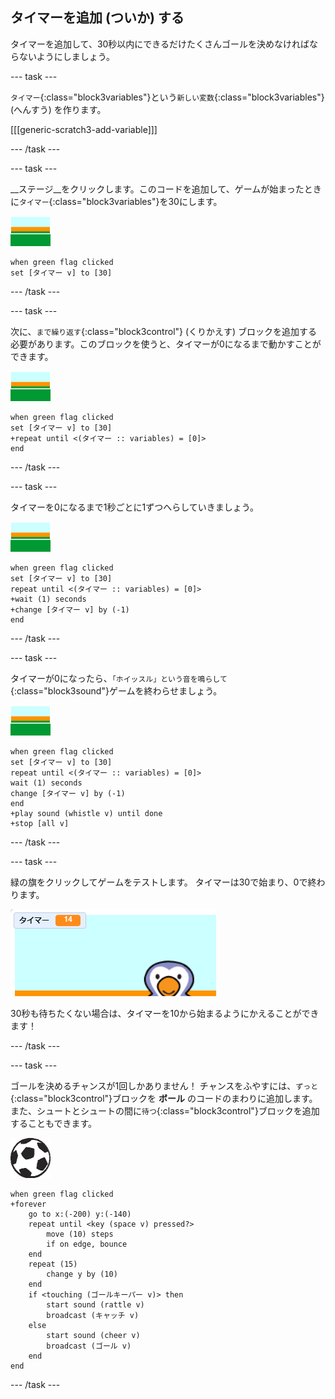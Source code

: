 ## タイマーを追加 (ついか) する

タイマーを追加して、30秒以内にできるだけたくさんゴールを決めなければならないようにしましょう。

--- task ---

`タイマー`{:class="block3variables"}という`新しい変数`{:class="block3variables"} (へんすう) を作ります。

[[[generic-scratch3-add-variable]]]

--- /task ---

--- task ---

__ステージ__をクリックします。このコードを追加して、ゲームが始まったときに`タイマー`{:class="block3variables"}を30にします。

![ステージのスプライト](images/stage-sprite.png)

```blocks3
when green flag clicked
set [タイマー v] to [30]
```

--- /task ---

--- task ---

次に、`まで繰り返す`{:class="block3control"} (くりかえす) ブロックを追加する必要があります。このブロックを使うと、タイマーが0になるまで動かすことができます。

![ステージのスプライト](images/stage-sprite.png)

```blocks3
when green flag clicked
set [タイマー v] to [30]
+repeat until <(タイマー :: variables) = [0]>
end
```

--- /task ---

--- task ---

タイマーを0になるまで1秒ごとに1ずつへらしていきましょう。

![ステージのスプライト](images/stage-sprite.png)

```blocks3
when green flag clicked
set [タイマー v] to [30]
repeat until <(タイマー :: variables) = [0]>
+wait (1) seconds
+change [タイマー v] by (-1)
end
```

--- /task ---

--- task ---

タイマーが0になったら、`「ホイッスル」という音を鳴らして`{:class="block3sound"}ゲームを終わらせましょう。

![ステージのスプライト](images/stage-sprite.png)

```blocks3
when green flag clicked
set [タイマー v] to [30]
repeat until <(タイマー :: variables) = [0]>
wait (1) seconds
change [タイマー v] by (-1)
end
+play sound (whistle v) until done
+stop [all v]
```

--- /task ---

--- task ---

緑の旗をクリックしてゲームをテストします。 タイマーは30で始まり、0で終わります。

![スクリーンショット](images/goalie-timer-test.png)

30秒も待ちたくない場合は、タイマーを10から始まるようにかえることができます！

--- /task ---

--- task ---

ゴールを決めるチャンスが1回しかありません！ チャンスをふやすには、`ずっと`{:class="block3control"}ブロックを __ボール__ のコードのまわりに追加します。 また、シュートとシュートの間に`待つ`{:class="block3control"}ブロックを追加することもできます。

![ボールのスプライト](images/football-sprite.png)

```blocks3
when green flag clicked
+forever
    go to x:(-200) y:(-140)
    repeat until <key (space v) pressed?>
        move (10) steps
        if on edge, bounce
    end
    repeat (15)
        change y by (10)
    end
    if <touching (ゴールキーパー v)> then
        start sound (rattle v)
        broadcast (キャッチ v)
    else
        start sound (cheer v)
        broadcast (ゴール v)
    end
end
```

--- /task ---


